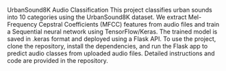 UrbanSound8K Audio Classification
This project classifies urban sounds into 10 categories using the UrbanSound8K dataset. We extract Mel-Frequency Cepstral Coefficients (MFCC) features from audio files and train a Sequential neural network using TensorFlow/Keras. The trained model is saved in .keras format and deployed using a Flask API. To use the project, clone the repository, install the dependencies, and run the Flask app to predict audio classes from uploaded audio files. Detailed instructions and code are provided in the repository.
